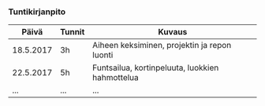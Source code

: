 ### Tuntikirjanpito
Päivä | Tunnit | Kuvaus
--------------- | ----- | ------
18.5.2017 | 3h | Aiheen keksiminen, projektin ja repon luonti
22.5.2017 | 5h | Funtsailua, kortinpeluuta, luokkien hahmottelua
... | ... | ...
